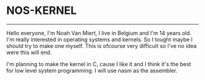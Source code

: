 # NOS-KERNEL
---

Hello everyone, I'm Noah Van Miert, I live in Belgium and I'm 14 years old.
I'm really interested in operating systems and kernels. So I tought maybe I
should try to make one myself. This is ofcourse very difficult
so I've no idea were this will end.

I'm planning to make the kernel in C, cause I like it and I think it's 
the best for low level system programming. I will use nasm as the assembler.
